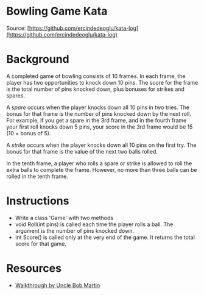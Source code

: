 Bowling Game Kata
============
Source: [https://github.com/ercindedeoglu/kata-log](https://github.com/ercindedeoglu/kata-log)

# Background #

A completed game of bowling consists of 10 frames. In each frame, the player has two opportunities to knock down 10 pins. The score for the frame is the total number of pins knocked down, plus bonuses for strikes and spares.

A *spare* occurs when the player knocks down all 10 pins in two tries. The bonus for that frame is the number of pins knocked down by the next roll. For example, if you get a spare in the 3rd frame, and in the fourth frame your first roll knocks down 5 pins, your score in the 3rd frame would be 15 (10 + bonus of 5).

A *strike* occurs when the player knocks down all 10 pins on the first try. The bonus for that frame is the value of the next two balls rolled.

In the tenth frame, a player who rolls a spare or strike is allowed to roll the extra balls to complete the frame. However, no more than three balls can be rolled in the tenth frame.

# Instructions #
- Write a class 'Game' with two methods
- void Roll(int pins) is called each time the player rolls a ball. The argument is the number of pins knocked down.
- int Score() is called only at the very end of the game. It returns the total score for that game. 

# Resources #
- [Walkthrough by Uncle Bob Martin](http://butunclebob.com/ArticleS.UncleBob.TheBowlingGameKata)

